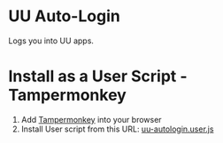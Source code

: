 # UU Auto-Login
Logs you into UU apps.

# Install as a User Script - Tampermonkey
1. Add [Tampermonkey](https://tampermonkey.net/) into your browser
2. Install User script from this URL: [uu-autologin.user.js](https://github.com/bubblefoil/uu-autologin/raw/master/uu-autologin.user.js)
